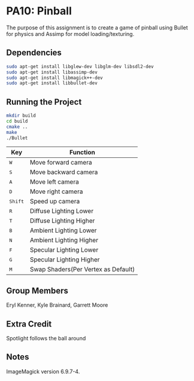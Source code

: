 # PA10: Pinball

The purpose of this assignment is to create a game of pinball using Bullet for physics and Assimp for model loading/texturing.

## Dependencies

```bash
sudo apt-get install libglew-dev libglm-dev libsdl2-dev
sudo apt-get install libassimp-dev
sudo apt-get install libmagick++-dev
sudo apt-get install libbullet-dev
```

## Running the Project

```bash
mkdir build
cd build
cmake ..
make
./Bullet
```

Key | Function
------------ | -------------
<kbd>W</kbd> | Move forward camera
<kbd>S</kbd> | Move backward camera
<kbd>A</kbd> | Move left camera
<kbd>D</kbd> | Move right camera
<kbd>Shift</kbd> | Speed up camera
<kbd>R</kbd> | Diffuse Lighting Lower
<kbd>T</kbd> | Diffuse Lighting Higher
<kbd>B</kbd> | Ambient Lighting Lower
<kbd>N</kbd> | Ambient Lighting Higher
<kbd>F</kbd> | Specular Lighting Lower
<kbd>G</kbd> | Specular Lighting Higher
<kbd>M</kbd> | Swap Shaders(Per Vertex as Default)

## Group Members

Eryl Kenner, Kyle Brainard, Garrett Moore

## Extra Credit

Spotlight follows the ball around

## Notes

ImageMagick version 6.9.7-4.
